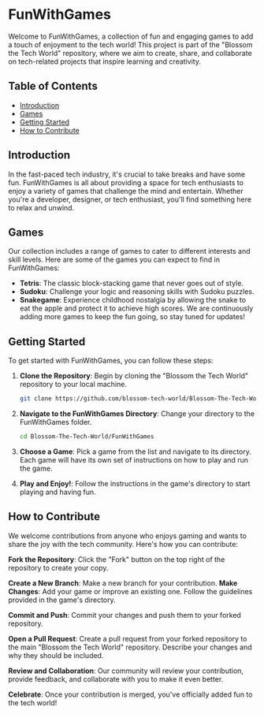 # FunWithGames

Welcome to FunWithGames, a collection of fun and engaging games to add a touch of enjoyment to the tech world! This project is part of the "Blossom the Tech World" repository, where we aim to create, share, and collaborate on tech-related projects that inspire learning and creativity.

## Table of Contents

- [Introduction](#introduction)
- [Games](#games)
- [Getting Started](#getting-started)
- [How to Contribute](#how-to-contribute)


## Introduction

In the fast-paced tech industry, it's crucial to take breaks and have some fun. FunWithGames is all about providing a space for tech enthusiasts to enjoy a variety of games that challenge the mind and entertain. Whether you're a developer, designer, or tech enthusiast, you'll find something here to relax and unwind.

## Games

Our collection includes a range of games to cater to different interests and skill levels. Here are some of the games you can expect to find in FunWithGames:

- **Tetris**: The classic block-stacking game that never goes out of style.
- **Sudoku**: Challenge your logic and reasoning skills with Sudoku puzzles.
- **Snakegame**: Experience childhood nostalgia by allowing the snake to eat the apple and protect it to achieve high scores.
We are continuously adding more games to keep the fun going, so stay tuned for updates!

## Getting Started

To get started with FunWithGames, you can follow these steps:

1. **Clone the Repository**: Begin by cloning the "Blossom the Tech World" repository to your local machine.

   ```sh
   git clone https://github.com/blossom-tech-world/Blossom-The-Tech-World.git
   ```
2. **Navigate to the FunWithGames Directory**: Change your directory to the FunWithGames folder.

    ```sh
    cd Blossom-The-Tech-World/FunWithGames
    ```
3. **Choose a Game**: Pick a game from the list and navigate to its directory. Each game will have its own set of instructions on how to play and run the game.

4. **Play and Enjoy!**: Follow the instructions in the game's directory to start playing and having fun.

## How to Contribute
We welcome contributions from anyone who enjoys gaming and wants to share the joy with the tech community. Here's how you can contribute:

**Fork the Repository**: Click the "Fork" button on the top right of the repository to create your copy.

**Create a New Branch**: Make a new branch for your contribution.
**Make Changes**: Add your game or improve an existing one. Follow the guidelines provided in the game's directory.

**Commit and Push**: Commit your changes and push them to your forked repository.

**Open a Pull Request**: Create a pull request from your forked repository to the main "Blossom the Tech World" repository. Describe your changes and why they should be included.

**Review and Collaboration**: Our community will review your contribution, provide feedback, and collaborate with you to make it even better.

**Celebrate**: Once your contribution is merged, you've officially added fun to the tech world!


